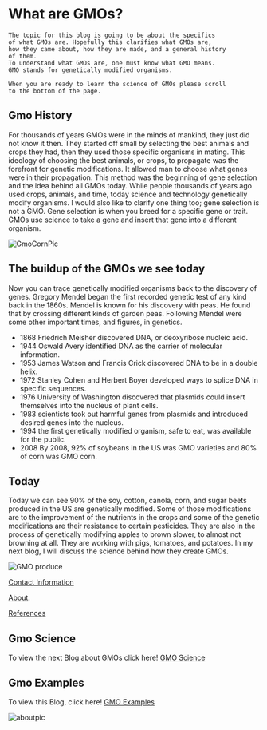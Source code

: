 # What are GMOs?
```
The topic for this blog is going to be about the specifics 
of what GMOs are. Hopefully this clarifies what GMOs are, 
how they came about, how they are made, and a general history
of them. 
To understand what GMOs are, one must know what GMO means. 
GMO stands for genetically modified organisms.

When you are ready to learn the science of GMOs please scroll 
to the bottom of the page. 
```
## Gmo History
For thousands of years GMOs were in the minds of mankind, they just did not know it then. They started off small by selecting the best animals and crops they had, then they used those specific organisms in mating. This ideology of choosing the best animals, or crops, to propagate was the forefront for genetic modifications. It allowed man to choose what genes were in their propagation. This method was the beginning of gene selection and the idea behind all GMOs today. While people thousands of years ago used crops, animals, and time, today science and technology genetically modify organisms. I would also like to clarify one thing too; gene selection is not a GMO. Gene selection is when you breed for a specific gene or trait. GMOs use science to take a gene and insert that gene into a different organism. 

![GmoCornPic](https://github.com/wdeaton/Gmos-Blog/blob/master/corn%20pic.jpg)


## The buildup of the GMOs we see today 
Now you can trace genetically modified organisms back to the discovery of genes. Gregory Mendel began the first recorded genetic test of any kind back in the 1860s. Mendel is known for his discovery with peas. He found that by crossing different kinds of garden peas. Following Mendel were some other important times, and figures, in genetics. 
- 1868 Friedrich Meisher discovered DNA, or deoxyribose nucleic acid. 
- 1944 Oswald Avery identified DNA as the carrier of molecular information.
- 1953 James Watson and Francis Crick discovered DNA to be in a double helix.
- 1972 Stanley Cohen and Herbert Boyer developed ways to splice DNA in specific sequences.
- 1976 University of Washington discovered that plasmids could insert themselves into the nucleus of plant cells. 
- 1983 scientists took out harmful genes from plasmids and introduced desired genes into the nucleus. 
- 1994 the first genetically modified organism, safe to eat, was available for the public. 
- 2008 By 2008, 92% of soybeans in the US was GMO varieties and 80% of corn was GMO corn. 

## Today
Today we can see 90% of the soy, cotton, canola, corn, and sugar beets produced in the US are genetically modified. Some of those modifications are to the improvement of the nutrients in the crops and some of the genetic modifications are their resistance to certain pesticides. They are also in the process of genetically modifying apples to brown slower, to almost not browning at all. They are working with pigs, tomatoes, and potatoes. In my next blog, I will discuss the science behind how they create GMOs. 


![GMO produce](https://github.com/wdeaton/Gmos-Blog/blob/master/produce%20pic.png)

[Contact Information](https://wdeaton.github.io/Contact-Information/)

[About](https://github.com/wdeaton/Gmos-Blog/blob/master/About%20Page.md).

[References](https://github.com/wdeaton/Gmos-Blog/blob/master/References%20page.md)

## Gmo Science

To view the next Blog about GMOs click here! [GMO Science](https://wdeaton.github.io/Gmos-Blog-Science/)

## Gmo Examples

To view this Blog, click here! [GMO Examples](https://github.com/wdeaton/Gmo-Examples)

![aboutpic](https://user-images.githubusercontent.com/43043543/47734872-45608480-dc39-11e8-8755-c876f5beeca3.JPG)

